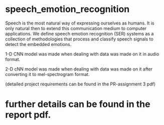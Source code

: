 # speech_emotion_recognition

Speech is the most natural way of expressing ourselves as humans. It is only natural then to extend 
this communication medium to computer applications. We define speech emotion recognition (SER) 
systems as a collection of methodologies that process and classify speech signals to detect the 
embedded emotions. 

1-D CNN model was made when dealing with data was made on it in audio format.

2-D cNN model was made when dealing with data was made on it after converting it to mel-spectrogram format.

(detailed project requirements can be found in the PR-assignment 3 pdf)

# further details can be found in the report pdf.

